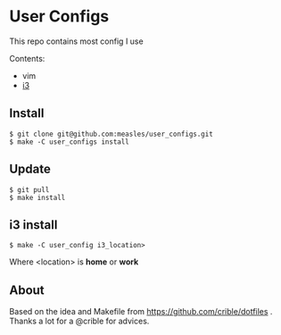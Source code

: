 # User Configs

This repo contains most config I use

Contents:
 - vim
 - [i3](http://i3wm.org/)

## Install

```console
$ git clone git@github.com:measles/user_configs.git
$ make -C user_configs install
```

## Update

```console
$ git pull
$ make install
```

##  i3 install
```console
$ make -C user_config i3_location>
```
Where \<location\> is **home** or **work**

## About

Based on the idea and Makefile from https://github.com/crible/dotfiles . Thanks a lot for a @crible for advices.

